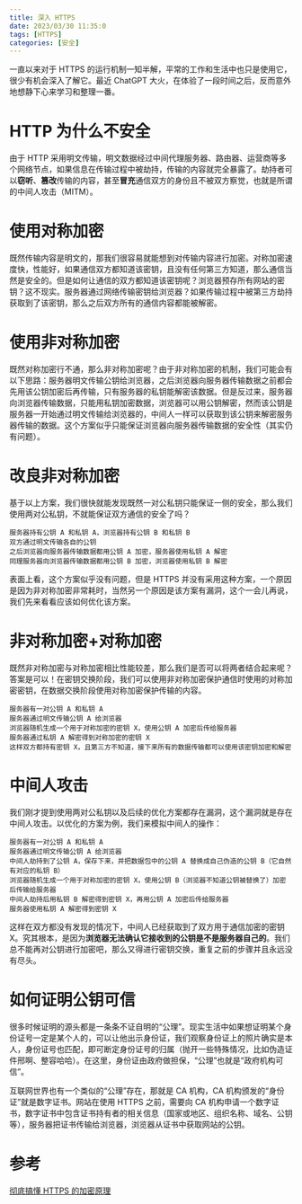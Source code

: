 ```yaml
---
title: 深入 HTTPS
date: 2023/03/30 11:35:0
tags: [HTTPS]
categories: [安全]
---
```


一直以来对于 HTTPS 的运行机制一知半解，平常的工作和生活中也只是使用它，很少有机会深入了解它。最近 ChatGPT 大火，在体验了一段时间之后，反而意外地想静下心来学习和整理一番。

<!--more-->

# HTTP 为什么不安全
由于 HTTP 采用明文传输，明文数据经过中间代理服务器、路由器、运营商等多个网络节点，如果信息在传输过程中被劫持，传输的内容就完全暴露了。劫持者可以**窃听**、**篡改**传输的内容，甚至**冒充**通信双方的身份且不被双方察觉，也就是所谓的中间人攻击（MITM）。

# 使用对称加密
既然传输内容是明文的，那我们很容易就能想到对传输内容进行加密。对称加密速度快，性能好，如果通信双方都知道该密钥，且没有任何第三方知道，那么通信当然是安全的。但是如何让通信的双方都知道该密钥呢？浏览器预存所有网站的密钥？这不现实。服务器通过网络传输密钥给浏览器？如果传输过程中被第三方劫持获取到了该密钥，那么之后双方所有的通信内容都能被解密。

# 使用非对称加密
既然对称加密行不通，那么非对称加密呢？由于非对称加密的机制，我们可能会有以下思路：服务器明文传输公钥给浏览器，之后浏览器向服务器传输数据之前都会先用该公钥加密后再传输，只有服务器的私钥能解密该数据。但是反过来，服务器向浏览器传输数据，只能用私钥加密数据，浏览器可以用公钥解密，然而该公钥是服务器一开始通过明文传输给浏览器的，中间人一样可以获取到该公钥来解密服务器传输的数据。这个方案似乎只能保证浏览器向服务器传输数据的安全性（其实仍有问题）。

# 改良非对称加密
基于以上方案，我们很快就能发现既然一对公私钥只能保证一侧的安全，那么我们使用两对公私钥，不就能保证双方通信的安全了吗？

```
服务器持有公钥 A 和私钥 A，浏览器持有公钥 B 和私钥 B
双方通过明文传输各自的公钥
之后浏览器向服务器传输数据都用公钥 A 加密，服务器使用私钥 A 解密
同理服务器向浏览器传输数据都用公钥 B 加密，浏览器使用私钥 B 解密
```

表面上看，这个方案似乎没有问题，但是 HTTPS 并没有采用这种方案，一个原因是因为非对称加密非常耗时，当然另一个原因是该方案有漏洞，这个一会儿再说，我们先来看看应该如何优化该方案。

# 非对称加密+对称加密
既然非对称加密与对称加密相比性能较差，那么我们是否可以将两者结合起来呢？答案是可以！在密钥交换阶段，我们可以使用非对称加密保护通信时使用的对称加密密钥，在数据交换阶段使用对称加密保护传输的内容。

```
服务器有一对公钥 A 和私钥 A
服务器通过明文传输公钥 A 给浏览器
浏览器随机生成一个用于对称加密的密钥 X，使用公钥 A 加密后传给服务器
服务器通过私钥 A 解密得到对称加密的密钥 X
这样双方都持有密钥 X，且第三方不知道，接下来所有的数据传输都可以使用该密钥加密和解密
```

# 中间人攻击
我们刚才提到使用两对公私钥以及后续的优化方案都存在漏洞，这个漏洞就是存在中间人攻击。以优化的方案为例，我们来模拟中间人的操作：

```
服务器有一对公钥 A 和私钥 A
服务器通过明文传输公钥 A 给浏览器
中间人劫持到了公钥 A，保存下来，并把数据包中的公钥 A 替换成自己伪造的公钥 B（它自然有对应的私钥 B）
浏览器随机生成一个用于对称加密的密钥 X，使用公钥 B（浏览器不知道公钥被替换了）加密后传输给服务器
中间人劫持后用私钥 B 解密得到密钥 X，再用公钥 A 加密后传给服务器
服务器使用私钥 A 解密得到密钥 X
```

这样在双方都没有发现的情况下，中间人已经获取到了双方用于通信加密的密钥 X。究其根本，是因为**浏览器无法确认它接收到的公钥是不是服务器自己的**。我们总不能再对公钥进行加密吧，那么又得进行密钥交换，重复之前的步骤并且永远没有尽头。

# 如何证明公钥可信
很多时候证明的源头都是一条条不证自明的“公理”。现实生活中如果想证明某个身份证号一定是某个人的，可以让他出示身份证，我们观察身份证上的照片确实是本人，身份证号也匹配，即可断定身份证号的归属（抛开一些特殊情况，比如伪造证件邢啊、整容哈哈）。在这里，身份证由政府做担保，“公理”也就是“政府机构可信”。

互联网世界也有一个类似的“公理”存在，那就是 CA 机构，CA 机构颁发的“身份证”就是数字证书。网站在使用 HTTPS 之前，需要向 CA 机构申请一个数字证书，数字证书中包含证书持有者的相关信息（国家或地区、组织名称、域名、公钥等），服务器把证书传输给浏览器，浏览器从证书中获取网站的公钥。

# 参考
[彻底搞懂 HTTPS 的加密原理](https://zhuanlan.zhihu.com/p/43789231)